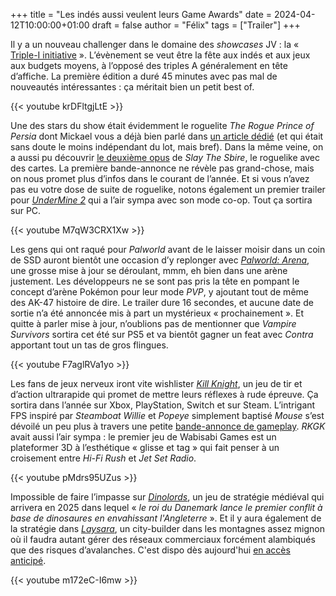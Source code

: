 +++
title = "Les indés aussi veulent leurs Game Awards"
date = 2024-04-12T10:00:00+01:00
draft = false
author = "Félix"
tags = ["Trailer"]
+++ 

Il y a un nouveau challenger dans le domaine des *showcases* JV : la « [Triple-I initiative](https://iii-initiative.com) ». L’évènement se veut être la fête aux indés et aux jeux aux budgets moyens, à l’opposé des triples A généralement en tête d’affiche. La première édition a duré 45 minutes avec pas mal de nouveautés intéressantes : ça méritait bien un petit best of.

{{< youtube krDFltgjLtE >}}

Une des stars du show était évidemment le roguelite *The Rogue Prince of Persia* dont Mickael vous a déjà bien parlé dans [un article dédié](https://nostick.fr/articles/2024/avril/1004-le-prince-de-perse-est-un-grand-seigneur/) (et qui était sans doute le moins indépendant du lot, mais bref). Dans la même veine, on a aussi pu découvrir [le deuxième opus](https://store.steampowered.com/app/2868840/Slay_the_Spire_2/) de *Slay The Sbire*, le roguelike avec des cartes. La première bande-annonce ne révèle pas grand-chose, mais on nous promet plus d’infos dans le courant de l’année. Et si vous n’avez pas eu votre dose de suite de roguelike, notons également un premier trailer pour *[UnderMine 2](https://www.youtube.com/watch?v=Dp3egh4JsQk)* qui a l’air sympa avec son mode co-op. Tout ça sortira sur PC.

{{< youtube M7qW3CRX1Xw >}}

Les gens qui ont raqué pour *Palworld* avant de le laisser moisir dans un coin de SSD auront bientôt une occasion d’y replonger avec [*Palworld: Arena*](https://www.youtube.com/watch?v=VyjHs2KUFPc), une grosse mise à jour se déroulant, mmm, eh bien dans une arène justement. Les développeurs ne se sont pas pris la tête en pompant le concept d’arène Pokémon pour leur mode *PVP*, y ajoutant tout de même des AK-47 histoire de dire. Le trailer dure 16 secondes, et aucune date de sortie n’a été annoncée mis à part un mystérieux « prochainement ». Et quitte à parler mise à jour, n’oublions pas de mentionner que *Vampire Survivors* sortira cet été sur PS5 et va bientôt gagner un feat avec *Contra* apportant tout un tas de gros flingues.

{{< youtube F7aglRVa1yo >}}

Les fans de jeux nerveux iront vite wishlister *[Kill Knight](https://store.steampowered.com/app/2694420/KILL_KNIGHT/)*, un jeu de tir et d’action ultrarapide qui promet de mettre leurs réflexes à rude épreuve. Ça sortira dans l’année sur Xbox, PlayStation, Switch et sur Steam. L’intrigant FPS inspiré par *Steamboat Willie* et *Popeye* simplement baptisé *Mouse* s’est dévoilé un peu plus à travers une petite [bande-annonce de gameplay](https://www.youtube.com/watch?v=J5PsCONnfNs). *RKGK* avait aussi l’air sympa : le premier jeu de Wabisabi Games est un plateformer 3D à l’esthétique « glisse et tag » qui fait penser à un croisement entre *Hi-Fi Rush* et *Jet Set Radio*.

{{< youtube pMdrs95UZus >}}

Impossible de faire l’impasse sur *[Dinolords](https://www.youtube.com/watch?v=Yr9BA-pb5Ko)*, un jeu de stratégie médiéval qui arrivera en 2025 dans lequel « *le roi du Danemark lance le premier conflit à base de dinosaures en envahissant l'Angleterre* ». Et il y aura également de la stratégie dans *[Laysara](https://www.youtube.com/watch?v=m172eC-I6mw)*, un city-builder dans les montagnes assez mignon où il faudra autant gérer des réseaux commerciaux forcément alambiqués que des risques d’avalanches. C'est dispo dès aujourd'hui [en accès anticipé](https://store.steampowered.com/app/1823950/Laysara_Summit_Kingdom/).

{{< youtube m172eC-I6mw >}} 


